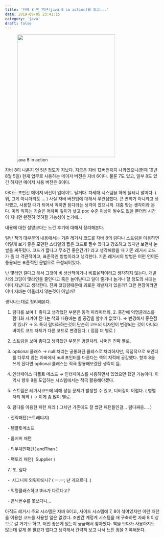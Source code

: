 ```yaml
---
title: '자바 8 인 액션(java 8 in action)을 읽고...'
date: 2019-08-05 23:41:15
category: 'java'
draft: false
---
```


<figure class="imageblock alignCenter" width="319" height="400"><span data-url="https://blog.kakaocdn.net/dn/bhF6Vs/btqxgzXXgem/xP2AEprucSjd5pSoyzqnCK/img.jpg" data-lightbox="lightbox" data-alt="java 8 in action"><img src="https://blog.kakaocdn.net/dn/bhF6Vs/btqxgzXXgem/xP2AEprucSjd5pSoyzqnCK/img.jpg" srcset="https://img1.daumcdn.net/thumb/R1280x0/?scode=mtistory2&amp;fname=https%3A%2F%2Fblog.kakaocdn.net%2Fdn%2FbhF6Vs%2FbtqxgzXXgem%2FxP2AEprucSjd5pSoyzqnCK%2Fimg.jpg" width="319" height="400"></span><figcaption>java 8 in action</figcaption></figure>

자바 8이 나온지 언 5년 정도가 지났다. 지금은 자바 12버전까지 나와있으니(현재 19년 8월 5일) 현재 업무로 사용하는 메이저 버전은 자바 6이다. 물론 7도 있고, 일부 8도 있긴 하지만 메이저 사용 버전은 6이다. 

아마도 조만간 메이저 버전이 업데이트 될거다. 차세대 시스템을 하게 될테니 말이다. ( 뭐, 그게 아니더라도 ... ) 사실 자바 버전업에 대해서 무관심했다. 큰 변화가 아니라고 생각했고, 사용할 때가 되어서 익히면 된다라는 생각이 있으니까. 대충 맞는 생각이라 본다. 미리 익히는 기술은 어차피 깊이가 낮고 poc 수준 이상이 될수도 없을 뿐더러 시간이 지나면 완전히 잊혀질 가능성이 높기에... 

내용에 대한 설명보다는 느낀 후기에 대해서 정리해본다. 

일반 책의 대부분의 내용에서는 기존 레거시 코드를 자바 8의 람다나 스트림을 이용하면 이렇게 보기 좋은 모던한 스타일의 짧은 코드로 짤수 있다고 강조하고 있지만 보면서 눈쌀을 찌푸렸다. 코드가 짧다고 무조건 좋은건가? 라고 생각해봤을 때 기존 레거시 코드가 좀 더 객관적이고, 표준적인 방법이라고 생각한다. 기존 레거시의 방법은 어떤 언어든 통용되는 표준적인 문법으로 구성되어있다. 

난 몇라인 길다고 해서 그것이 비 생산적이거나 비효율적이라고 생각하지 않는다. 개발자의 코딩이 몇라인을 줄인다고 혹은 늘어난다고 일이 줄거나 늘거나 할 정도의 시대는 이미 지났다고 생각한다. 진짜 코딩량때문에 괴로운 개발자가 있을까? 그런 현장이라면 이미 자바는 어울리지 않는것이 아닐까?

생각나는대로 정리해본다.

1) 람다를 보며 1. 좋다고 생각했던 부분은 동적 파라미터화, 2. 중간에 익명클래스를 람다화 시켜야 된다는 책의 내용에는 별 공감을 할수가 없었다. → 변경해서 좋은점이 있나? → 3. 특히 람다화하는것이 단순히 코드의 디자인이 변경되는 것이 아니라 바이트 코드 자체가 다른 코드로 변경된다. ( 점점 더 별로 ) 

2) 스트림을 보며 좋다고 생각했던 부분은 병렬처리. 나머진 진짜 별로.

3) optional 클래스 → null 처리는 공통화된 클레스로 처리하지만, 직접적으로 포인터를 다루지 않는 자바에서 null 포인터를 다룬다는 책의 지적에 공감했다. 향후 8을 쓰게 된다면 optional 클래스는 적극 활용해보겠단 생각이 듬.

4) 인터페이스 디폴트 메소드 → 인터페이스를 사용하면서 있었으면 했던 기능이다. 이 역시 향후 8을 도입하는 시스템에서는 적극 활용해야겠다. 

5) 스트림은 레거시코드에 비해 성능 문제가 발생할 수 있고, 디버깅이 어렵다. ( 병렬처리 제외 ) → 이게 좀 많이 별로.

6) 람다를 이용한 패턴 처리 ( 그치만 기존에도 잘 썼던 패턴들인걸... 람다짜응.... )

  - 전략패턴(스트래티지)

  - 템플릿메소드

  - 옵저버 패턴

  - 의무체인패턴( andThan ) 

  - 팩토리 패턴(  Supplier )

7) 또, 람다

  -  시그니처 외워야되나? ( ㅡ.ㅡ; 난 게으르다. )

  - 익명클래스하고 this가 다르다고?

  - 은닉변수를 못쓰다니...

아직도 레거시 주요 시스템은 자바 6이고, 사이드 시스템에 7, 8이 섞여있지만 이런 패턴을 이용한 코드를 사용할 일은 없었다. 조만간 계정계 시스템을 재 구축하면 자바 8 이상으로 갈 거기도 하고, 어떤 좋은게 있는지 궁금해서 찾아봤다. 책을 보다가 사용하지도 않는데 깊게 볼 필요가 없다고 생각해서 간략히 보고 나서 느낀 점을 기록해둔다.
